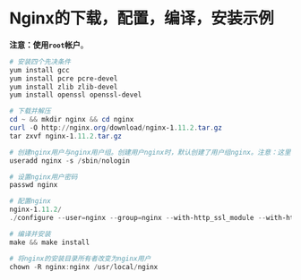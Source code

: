 Nginx的下载，配置，编译，安装示例
============================================================
**注意：使用`root`帐户**。

```powershell
# 安装四个先决条件
yum install gcc
yum install pcre pcre-devel
yum install zlib zlib-devel
yum install openssl openssl-devel

# 下载并解压
cd ~ && mkdir nginx && cd nginx
curl -O http://nginx.org/download/nginx-1.11.2.tar.gz
tar zxvf nginx-1.11.2.tar.gz

# 创建nginx用户与nginx用户组。创建用户nginx时，默认创建了用户组nginx。注意：这里创建的是不能登录的用户
useradd nginx -s /sbin/nologin

# 设置nginx用户密码
passwd nginx

# 配置nginx
nginx-1.11.2/
./configure --user=nginx --group=nginx --with-http_ssl_module --with-http_realip_module

# 编译并安装
make && make install

# 将nginx的安装目录所有者改变为nginx用户
chown -R nginx:nginx /usr/local/nginx

```
